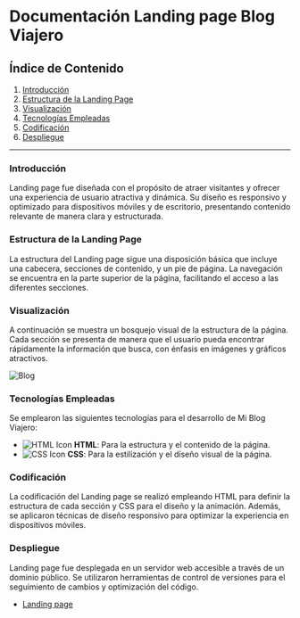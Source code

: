 # Documentación Landing page Blog Viajero

## Índice de Contenido
1. [Introducción](#introducción)
2. [Estructura de la Landing Page](#estructura-de-la-landing-page)
3. [Visualización](#visualización)
4. [Tecnologías Empleadas](#tecnologías-empleadas)
5. [Codificación](#codificación)
6. [Despliegue](#despliegue)

---

### Introducción
Landing page fue diseñada con el propósito de atraer visitantes y ofrecer una experiencia de usuario atractiva y dinámica. Su diseño es responsivo y optimizado para dispositivos móviles y de escritorio, presentando contenido relevante de manera clara y estructurada.

### Estructura de la Landing Page
La estructura del Landing page sigue una disposición básica que incluye una cabecera, secciones de contenido, y un pie de página. La navegación se encuentra en la parte superior de la página, facilitando el acceso a las diferentes secciones.

### Visualización
A continuación se muestra un bosquejo visual de la estructura de la página. Cada sección se presenta de manera que el usuario pueda encontrar rápidamente la información que busca, con énfasis en imágenes y gráficos atractivos.

![Blog](https://github.com/user-attachments/assets/ead32835-05c8-4c44-97ca-e060e70666c4)

### Tecnologías Empleadas
Se emplearon las siguientes tecnologías para el desarrollo de Mi Blog Viajero:

- ![HTML Icon](https://img.icons8.com/color/20/000000/html-5.png) **HTML**: Para la estructura y el contenido de la página.
- ![CSS Icon](https://img.icons8.com/color/20/000000/css3.png) **CSS**: Para la estilización y el diseño visual de la página.

### Codificación
La codificación del Landing page se realizó empleando HTML para definir la estructura de cada sección y CSS para el diseño y la animación. Además, se aplicaron técnicas de diseño responsivo para optimizar la experiencia en dispositivos móviles.

### Despliegue
Landing page fue desplegada en un servidor web accesible a través de un dominio público. Se utilizaron herramientas de control de versiones para el seguimiento de cambios y optimización del código.
- [Landing page](blog-viajero-891652.netlify.app)
